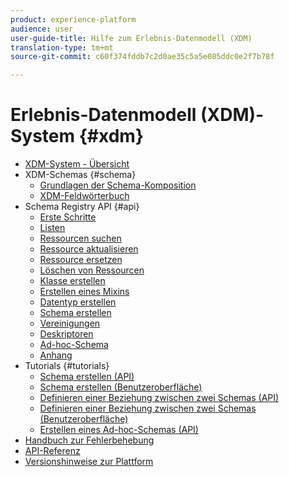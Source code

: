 ```yaml
---
product: experience-platform
audience: user
user-guide-title: Hilfe zum Erlebnis-Datenmodell (XDM)
translation-type: tm+mt
source-git-commit: c60f374fddb7c2d0ae35c5a5e085ddc0e2f7b78f

---
```



# Erlebnis-Datenmodell (XDM)-System {#xdm}

* [XDM-System - Übersicht](home.md)
* XDM-Schemas {#schema}
   * [Grundlagen der Schema-Komposition](schema/composition.md)
   * [XDM-Feldwörterbuch](schema/field-dictionary.md)
* Schema Registry API {#api}
   * [Erste Schritte](api/getting-started.md)
   * [Listen](api/list-resources.md)
   * [Ressourcen suchen](api/look-up-resource.md)
   * [Ressource aktualisieren](api/update-resource.md)
   * [Ressource ersetzen](api/replace-resource.md)
   * [Löschen von Ressourcen](api/delete-resource.md)
   * [Klasse erstellen](api/create-class.md)
   * [Erstellen eines Mixins](api/create-mixin.md)
   * [Datentyp erstellen](api/create-data-type.md)
   * [Schema erstellen](api/create-schema.md)
   * [Vereinigungen](api/unions.md)
   * [Deskriptoren](api/descriptors.md)
   * [Ad-hoc-Schema](api/ad-hoc.md)
   * [Anhang](api/appendix.md)
* Tutorials {#tutorials}
   * [Schema erstellen (API)](tutorials/create-schema-api.md)
   * [Schema erstellen (Benutzeroberfläche)](tutorials/create-schema-ui.md)
   * [Definieren einer Beziehung zwischen zwei Schemas (API)](tutorials/relationship-api.md)
   * [Definieren einer Beziehung zwischen zwei Schemas (Benutzeroberfläche)](tutorials/relationship-ui.md)
   * [Erstellen eines Ad-hoc-Schemas (API)](tutorials/ad-hoc.md)
* [Handbuch zur Fehlerbehebung](troubleshooting-guide.md)
* [API-Referenz](https://www.adobe.io/apis/experienceplatform/home/api-reference.html#!acpdr/swagger-specs/schema-registry.yaml)
* [Versionshinweise zur Plattform](https://www.adobe.com/go/platform-release-notes-en)